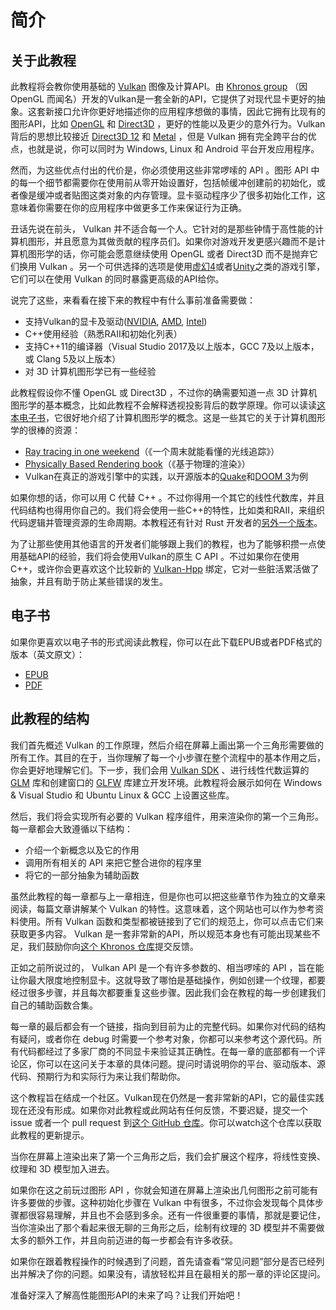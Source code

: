 # 简介

## 关于此教程

此教程将会教你使用基础的 [Vulkan](https://www.khronos.org/vulkan/) 图像及计算API。由 [Khronos group](https://www.khronos.org/) （因 OpenGL 而闻名）开发的Vulkan是一套全新的API，它提供了对现代显卡更好的抽象。这套新接口允许你更好地描述你的应用程序想做的事情，因此它拥有比现有的图形API，比如 [OpenGL](https://zh.wikipedia.org/wiki/OpenGL) 和 [Direct3D](https://zh.wikipedia.org/wiki/Direct3D) ，更好的性能以及更少的意外行为。Vulkan背后的思想比较接近 [Direct3D 12](https://zh.wikipedia.org/wiki/Direct3D#Direct3D_12) 和 [Metal](https://zh.wikipedia.org/wiki/Metal_(API)) ，但是 Vulkan 拥有完全跨平台的优点，也就是说，你可以同时为 Windows, Linux 和 Android 平台开发应用程序。

然而，为这些优点付出的代价是，你必须使用这些非常啰嗦的 API 。图形 API 中的每一个细节都需要你在使用前从零开始设置好，包括帧缓冲创建前的初始化，或者像是缓冲或者贴图这类对象的内存管理。显卡驱动程序少了很多初始化工作，这意味着你需要在你的应用程序中做更多工作来保证行为正确。

丑话先说在前头， Vulkan 并不适合每一个人。它针对的是那些钟情于高性能的计算机图形，并且愿意为其做贡献的程序员们。如果你对游戏开发更感兴趣而不是计算机图形学的话，你可能会愿意继续使用 OpenGL 或者 Direct3D 而不是抛弃它们换用 Vulkan 。另一个可供选择的选项是使用[虚幻4](https://zh.wikipedia.org/wiki/%E8%99%9A%E5%B9%BB%E5%BC%95%E6%93%8E#%E8%99%9A%E5%B9%BB%E5%BC%95%E6%93%8E4)或者[Unity](https://zh.wikipedia.org/wiki/Unity_(%E6%B8%B8%E6%88%8F%E5%BC%95%E6%93%8E))之类的游戏引擎，它们可以在使用 Vulkan 的同时暴露更高级的API给你。

说完了这些，来看看在接下来的教程中有什么事前准备需要做：
* 支持Vulkan的显卡及驱动([NVIDIA](https://developer.nvidia.com/vulkan-driver), [AMD](http://www.amd.com/en-us/innovations/software-technologies/technologies-gaming/vulkan), [Intel](https://software.intel.com/en-us/blogs/2016/03/14/new-intel-vulkan-beta-1540204404-graphics-driver-for-windows-78110-1540))
* C++使用经验（熟悉RAII和初始化列表）
* 支持C++11的编译器（Visual Studio 2017及以上版本，GCC 7及以上版本，或 Clang 5及以上版本）
* 对 3D 计算机图形学已有一些经验

此教程假设你不懂 OpenGL 或 Direct3D ，不过你的确需要知道一点 3D 计算机图形学的基本概念，比如此教程不会解释透视投影背后的数学原理。你可以读读[这本电子书](https://paroj.github.io/gltut/)，它很好地介绍了计算机图形学的概念。这是一些其它的关于计算机图形学的很棒的资源：
* [Ray tracing in one weekend](https://github.com/petershirley/raytracinginoneweekend)（《一个周末就能看懂的光线追踪》）
* [Physically Based Rendering book](http://www.pbr-book.org/)（《基于物理的渲染》）
* Vulkan在真正的游戏引擎中的实践，以开源版本的[Quake](https://github.com/Novum/vkQuake)和[DOOM 3](https://github.com/DustinHLand/vkDOOM3)为例

如果你想的话，你可以用 C 代替 C++ 。不过你得用一个其它的线性代数库，并且代码结构也得用你自己的。我们将会使用一些C++的特性，比如类和RAII，来组织代码逻辑并管理资源的生命周期。本教程还有针对 Rust 开发者的[另外一个版本](https://github.com/bwasty/vulkan-tutorial-rs)。

为了让那些使用其他语言的开发者们能够跟上我们的教程，也为了能够积攒一点使用基础API的经验，我们将会使用Vulkan的原生 C API 。不过如果你在使用C++，或许你会更喜欢这个比较新的 [Vulkan-Hpp](https://github.com/KhronosGroup/Vulkan-Hpp) 绑定，它对一些脏活累活做了抽象，并且有助于防止某些错误的发生。

## 电子书
如果你更喜欢以电子书的形式阅读此教程，你可以在此下载EPUB或者PDF格式的版本（英文原文）：
* [EPUB](https://raw.githubusercontent.com/Overv/VulkanTutorial/master/ebook/Vulkan%20Tutorial.epub)
* [PDF](https://raw.githubusercontent.com/Overv/VulkanTutorial/master/ebook/Vulkan%20Tutorial.pdf)

## 此教程的结构

我们首先概述 Vulkan 的工作原理，然后介绍在屏幕上画出第一个三角形需要做的所有工作。其目的在于，当你理解了每一个小步骤在整个流程中的基本作用之后，你会更好地理解它们。下一步，我们会用 [Vulkan SDK](https://lunarg.com/vulkan-sdk/) 、进行线性代数运算的 [GLM](http://glm.g-truc.net/) 库和创建窗口的 [GLFW](http://www.glfw.org/) 库建立开发环境。此教程将会展示如何在 Windows & Visual Studio 和 Ubuntu Linux & GCC 上设置这些库。

然后，我们将会实现所有必要的 Vulkan 程序组件，用来渲染你的第一个三角形。每一章都会大致遵循以下结构：
* 介绍一个新概念以及它的作用
* 调用所有相关的 API 来把它整合进你的程序里
* 将它的一部分抽象为辅助函数

虽然此教程的每一章都与上一章相连，但是你也可以把这些章节作为独立的文章来阅读，每篇文章讲解某个 Vulkan 的特性。这意味着，这个网站也可以作为参考资料使用。所有 Vulkan 函数和类型都被链接到了它们的规范上，你可以点击它们来获取更多内容。 Vulkan 是一套非常新的API，所以规范本身也有可能出现某些不足，我们鼓励你向[这个 Khronos 仓库](https://github.com/KhronosGroup/Vulkan-Docs)提交反馈。

正如之前所说过的， Vulkan API 是一个有许多参数的、相当啰嗦的 API ，旨在能让你最大限度地控制显卡。这就导致了哪怕是基础操作，例如创建一个纹理，都要经过很多步骤，并且每次都要重复这些步骤。因此我们会在教程的每一步创建我们自己的辅助函数合集。

每一章的最后都会有一个链接，指向到目前为止的完整代码。如果你对代码的结构有疑问，或者你在 debug 时需要一个参考对象，你都可以来参考这个源代码。所有代码都经过了多家厂商的不同显卡来验证其正确性。在每一章的底部都有一个评论区，你可以在这问关于本章的具体问题。提问时请说明你的平台、驱动版本、源代码、预期行为和实际行为来让我们帮助你。

这个教程旨在结成一个社区。Vulkan现在仍然是一套非常新的API，它的最佳实践现在还没有形成。如果你对此教程或此网站有任何反馈，不要迟疑，提交一个 issue 或者一个 pull request 到[这个 GitHub 仓库](https://github.com/Overv/VulkanTutorial)。你可以watch这个仓库以获取此教程的更新提示。

当你在屏幕上渲染出来了第一个三角形之后，我们会扩展这个程序，将线性变换、纹理和 3D 模型加入进去。

如果你在这之前玩过图形 API ，你就会知道在屏幕上渲染出几何图形之前可能有许多要做的步骤。这种初始化步骤在 Vulkan 中有很多，不过你会发现每个具体步骤都很容易理解，并且也不会感到多余。还有一件很重要的事情，那就是要记住，当你渲染出了那个看起来很无聊的三角形之后，绘制有纹理的 3D 模型并不需要做太多的额外工作，并且向前迈进的每一步都会有许多收获。

如果你在跟着教程操作的时候遇到了问题，首先请查看“常见问题”部分是否已经列出并解决了你的问题。如果没有，请放轻松并且在最相关的那一章的评论区提问。

准备好深入了解高性能图形API的未来了吗？让我们开始吧！